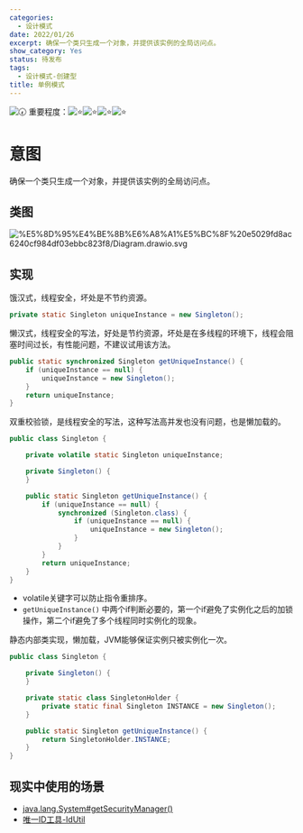 ```yaml
---
categories:
  - 设计模式
date: 2022/01/26
excerpt: 确保一个类只生成一个对象，并提供该实例的全局访问点。
show_category: Yes
status: 待发布
tags:
  - 设计模式-创建型
title: 单例模式
---
```



<aside>

<img class="emoji" draggable="false" alt="🕢" src="https://twemoji.maxcdn.com/v/13.1.0/72x72/1f562.png"/> 重要程度：<img class="emoji" draggable="false" alt="⭐️" src="https://twemoji.maxcdn.com/v/13.1.0/72x72/2b50.png"/><img class="emoji" draggable="false" alt="⭐️" src="https://twemoji.maxcdn.com/v/13.1.0/72x72/2b50.png"/><img class="emoji" draggable="false" alt="⭐️" src="https://twemoji.maxcdn.com/v/13.1.0/72x72/2b50.png"/><img class="emoji" draggable="false" alt="⭐️" src="https://twemoji.maxcdn.com/v/13.1.0/72x72/2b50.png"/>
</aside>

# 意图

确保一个类只生成一个对象，并提供该实例的全局访问点。

## 类图

![%E5%8D%95%E4%BE%8B%E6%A8%A1%E5%BC%8F%20e5029fd8ac6240cf984df03ebbc823f8/Diagram.drawio.svg](/notion_images/b2860d46a7841743ebd80baf4b95b2dd.svg)

## 实现

饿汉式，线程安全，坏处是不节约资源。

```java
private static Singleton uniqueInstance = new Singleton();
```

懒汉式，线程安全的写法，好处是节约资源，坏处是在多线程的环境下，线程会阻塞时间过长，有性能问题，不建议试用该方法。

```java
public static synchronized Singleton getUniqueInstance() {
    if (uniqueInstance == null) {
        uniqueInstance = new Singleton();
    }
    return uniqueInstance;
}
```

双重校验锁，是线程安全的写法，这种写法高并发也没有问题，也是懒加载的。

```java
public class Singleton {

    private volatile static Singleton uniqueInstance;

    private Singleton() {
    }

    public static Singleton getUniqueInstance() {
        if (uniqueInstance == null) {
            synchronized (Singleton.class) {
                if (uniqueInstance == null) {
                    uniqueInstance = new Singleton();
                }
            }
        }
        return uniqueInstance;
    }
}
```

- volatile关键字可以防止指令重排序。
- `getUniqueInstance()` 中两个if判断必要的，第一个if避免了实例化之后的加锁操作，第二个if避免了多个线程同时实例化的现象。

静态内部类实现，懒加载，JVM能够保证实例只被实例化一次。

```java
public class Singleton {

    private Singleton() {
    }

    private static class SingletonHolder {
        private static final Singleton INSTANCE = new Singleton();
    }

    public static Singleton getUniqueInstance() {
        return SingletonHolder.INSTANCE;
    }
}
```

## 现实中使用的场景

- [java.lang.System#getSecurityManager()](http://docs.oracle.com/javase/8/docs/api/java/lang/System.html#getSecurityManager--)
- [唯一ID工具-IdUtil](https://www.bookstack.cn/read/hutool/bfd2d43bcada297e.md)